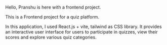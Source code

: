 Hello, Pranshu is here with a frontend project. 

This is a Frontend project for a quiz platform. 

In this application, I used React.js + vite, tailwind as CSS library. It provides an interactive user interface for users to participate in quizzes, view their scores and explore various quiz categories.
